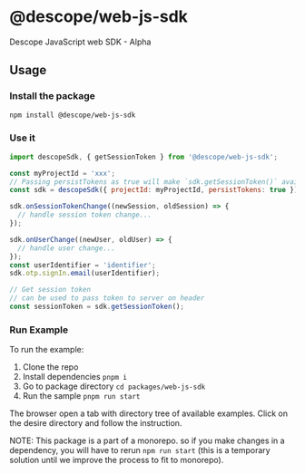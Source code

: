 # @descope/web-js-sdk

Descope JavaScript web SDK - Alpha

## Usage

### Install the package

```bash
npm install @descope/web-js-sdk
```

### Use it

```js
import descopeSdk, { getSessionToken } from '@descope/web-js-sdk';

const myProjectId = 'xxx';
// Passing persistTokens as true will make `sdk.getSessionToken()` available, see bellow
const sdk = descopeSdk({ projectId: myProjectId, persistTokens: true });

sdk.onSessionTokenChange((newSession, oldSession) => {
  // handle session token change...
});

sdk.onUserChange((newUser, oldUser) => {
  // handle user change...
});
const userIdentifier = 'identifier';
sdk.otp.signIn.email(userIdentifier);

// Get session token
// can be used to pass token to server on header
const sessionToken = sdk.getSessionToken();
```

### Run Example

To run the example:

1. Clone the repo
1. Install dependencies `pnpm i`
1. Go to package directory `cd packages/web-js-sdk`
1. Run the sample `pnpm run start`

The browser open a tab with directory tree of available examples. Click on the desire directory and follow the instruction.

NOTE: This package is a part of a monorepo. so if you make changes in a dependency, you will have to rerun `npm run start` (this is a temporary solution until we improve the process to fit to monorepo).

